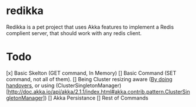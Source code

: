 redikka
=======

Redikka is a pet project that uses Akka features to implement a Redis complient server, that should work with any redis client.

Todo
=====
[x] Basic Skelton (GET command, In Memory)
[] Basic Command (SET command, not all of them).
[] Being Cluster resizing aware ([By doing handovers](https://groups.google.com/forum/#!msg/akka-user/aIBAnHex5Wg/nIz41GEpAPUJ), or using (ClusterSingletonManager)[http://doc.akka.io/api/akka/2.1.1/index.html#akka.contrib.pattern.ClusterSingletonManager])
[] Akka Persistance 
[] Rest of Commands
